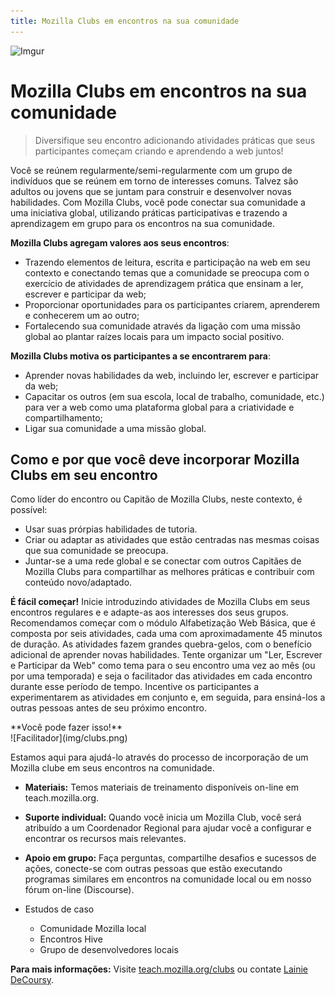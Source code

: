 ```yaml
---
title: Mozilla Clubs em encontros na sua comunidade
---
```

![Imgur](http://i.imgur.com/LWGqCAS.png?1)

# Mozilla Clubs em encontros na sua comunidade

> Diversifique seu encontro adicionando atividades práticas que seus participantes começam criando e aprendendo a web juntos!

Você se reúnem regularmente/semi-regularmente com um grupo de indivíduos que se reúnem em torno de interesses comuns. Talvez  são adultos ou jovens que se juntam para construir e desenvolver novas habilidades. Com Mozilla Clubs, você pode conectar sua comunidade a uma iniciativa global, utilizando práticas participativas e trazendo a aprendizagem em grupo para os encontros na sua comunidade.

**Mozilla Clubs agregam valores aos seus encontros**:
* Trazendo elementos de leitura, escrita e participação na web em seu contexto e conectando temas que a comunidade se preocupa com o exercício de atividades de aprendizagem prática que ensinam  a ler, escrever e participar da web;
* Proporcionar oportunidades para os participantes criarem, aprenderem e conhecerem um ao outro;
* Fortalecendo sua comunidade através da ligação com uma missão global ao plantar raízes locais para um impacto social positivo.

**Mozilla Clubs motiva os participantes a se encontrarem para**:
* Aprender novas habilidades da web, incluindo ler, escrever e participar da web;
* Capacitar os outros (em sua escola, local de trabalho, comunidade, etc.) para ver a web como uma plataforma global para a criatividade e compartilhamento;
* Ligar sua comunidade a uma missão global.






## Como e por que você deve incorporar Mozilla Clubs em seu encontro

Como líder do encontro ou Capitão de Mozilla Clubs, neste contexto, é possível:
* Usar suas prórpias habilidades de tutoria.
* Criar ou adaptar as atividades que estão centradas nas mesmas coisas que sua comunidade se preocupa.
* Juntar-se a uma rede global e se conectar com outros Capitães de Mozilla Clubs para compartilhar as melhores práticas e contribuir com conteúdo novo/adaptado.

**É fácil começar!** Inicie introduzindo atividades de Mozilla Clubs em seus encontros regulares e e adapte-as aos interesses dos seus grupos. Recomendamos começar com o módulo Alfabetização Web Básica, que é composta por seis atividades, cada uma com aproximadamente 45 minutos de duração.
As atividades fazem grandes quebra-gelos, com o benefício adicional de aprender novas habilidades.
Tente organizar um "Ler, Escrever e Participar da Web" como tema para o seu encontro uma vez ao mês (ou por uma temporada) e seja o facilitador das atividades em cada encontro durante esse período de tempo.
Incentive os participantes a experimentarem as atividades em conjunto e, em seguida, para ensiná-los a outras pessoas antes de seu próximo encontro.

<div class="text-center">
**Você pode fazer isso!** <br>
![Facilitador](img/clubs.png)<br>
</div>




Estamos aqui para ajudá-lo através do processo de incorporação de um Mozilla clube em seus encontros na comunidade.
* **Materiais:** Temos materiais de treinamento disponíveis on-line em teach.mozilla.org.
* **Suporte individual:** Quando você inicia um Mozilla Club, você será atribuído a um Coordenador Regional para ajudar você a configurar e encontrar os recursos mais relevantes.
* **Apoio em grupo:** Faça perguntas, compartilhe desafios e sucessos de ações, conecte-se com outras pessoas que estão executando programas similares em encontros na comunidade local ou em nosso fórum on-line (Discourse).



* Estudos de caso
	* Comunidade Mozilla local
	* Encontros Hive
	* Grupo de desenvolvedores locais

**Para mais informações:** Visite [teach.mozilla.org/clubs](http://teach.mozilla.org/clubs) ou contate [Lainie DeCoursy](mailto:lainie@mozillafoundation.org).